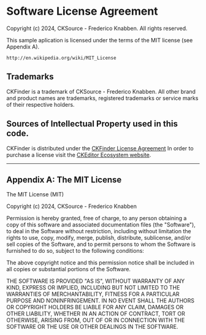 Software License Agreement
==========================

Copyright (c) 2024, CKSource - Frederico Knabben. All rights reserved.

This sample aplication is licensed under the terms of the MIT license (see Appendix A).

	http://en.wikipedia.org/wiki/MIT_License

Trademarks
----------

CKFinder is a trademark of CKSource - Frederico Knabben. All other brand
and product names are trademarks, registered trademarks or service
marks of their respective holders.

Sources of Intellectual Property used in this code.
----------------------------------------------------

CKFinder is distributed under the [CKFinder License Agreement](http://cksource.com/license/ckfinder) In order to purchase a license visit the [CKEditor Ecosystem website](https://ckeditor.com/pricing/).

---

Appendix A: The MIT License
---------------------------

The MIT License (MIT)

Copyright (c) 2024, CKSource - Frederico Knabben

Permission is hereby granted, free of charge, to any person obtaining a copy
of this software and associated documentation files (the "Software"), to deal
in the Software without restriction, including without limitation the rights
to use, copy, modify, merge, publish, distribute, sublicense, and/or sell
copies of the Software, and to permit persons to whom the Software is
furnished to do so, subject to the following conditions:

The above copyright notice and this permission notice shall be included in
all copies or substantial portions of the Software.

THE SOFTWARE IS PROVIDED "AS IS", WITHOUT WARRANTY OF ANY KIND, EXPRESS OR
IMPLIED, INCLUDING BUT NOT LIMITED TO THE WARRANTIES OF MERCHANTABILITY,
FITNESS FOR A PARTICULAR PURPOSE AND NONINFRINGEMENT. IN NO EVENT SHALL THE
AUTHORS OR COPYRIGHT HOLDERS BE LIABLE FOR ANY CLAIM, DAMAGES OR OTHER
LIABILITY, WHETHER IN AN ACTION OF CONTRACT, TORT OR OTHERWISE, ARISING FROM,
OUT OF OR IN CONNECTION WITH THE SOFTWARE OR THE USE OR OTHER DEALINGS IN
THE SOFTWARE.
